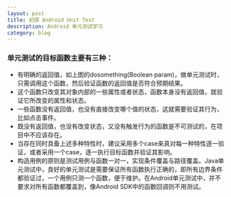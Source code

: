 ```yaml
---
layout: post
title: 初探 Android Unit Test
description: Android 单元测试学习
category: blog
---
```



### 单元测试的目标函数主要有三种：

* 有明确的返回值，如上图的dosomething(Boolean param)，做单元测试时，只需调用这个函数，然后验证函数的返回值是否符合预期结果。
* 这个函数只改变其对象内部的一些属性或者状态，函数本身没有返回值，就验证它所改变的属性和状态。
* 一些函数没有返回值，也没有直接改变哪个值的状态，这就需要验证其行为，比如点击事件。
* 既没有返回值，也没有改变状态，又没有触发行为的函数是不可测试的，在项目中不应该存在。
* 当存在同时具备上述多种特性时，建议采用多个case来真对每一种特性逐一验证，或者采用一个case，逐一执行目标函数并验证其影响。
* 构造用例的原则是测试用例与函数一对一，实现条件覆盖与路径覆盖。Java单元测试中，良好的单元测试是需要保证所有函数执行正确的，即所有边界条件都验证过，一个用例只测一个函数，便于维护。在Android单元测试中，并不要求对所有函数都覆盖到，像Android SDK中的函数回调则不用测试。